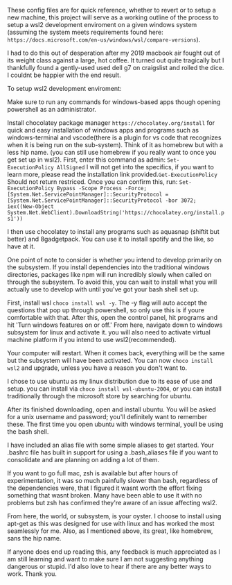 These config files are for quick reference, whether to revert or to setup a new machine, this project will serve as a working outline of the process to setup a wsl2 development enviroment on a given windows system (assuming the system meets requirements found here: ```https://docs.microsoft.com/en-us/windows/wsl/compare-versions```). 

I had to do this out of desperation after my 2019 macbook air fought out of its weight class against a large, hot coffee. It turned out quite tragically but I thankfully found a gently-used used dell g7 on craigslist and rolled the dice. I couldnt be happier with the end result.

To setup wsl2 development enviroment:

Make sure to run any commands for windows-based apps though opening powershell as an administrator.

Install chocolatey package manager ```https://chocolatey.org/install```  for quick and easy installation of windows apps and programs such as windows-terminal and vscode(there is a plugin for vs code that recognizes when it is being run on the sub-system). Think of it as homebrew but with a less hip name. (you can still use homebrew if you really want to once you get set up in wsl2). First, enter this command as admin: ```Set-ExecutionPolicy AllSigned``` I will not get into the specifics, if you want to learn more, please read the installation link provided.```Get-ExecutionPolicy``` Should not return restriced. Once you can confirm this, run: 
```Set-ExecutionPolicy Bypass -Scope Process -Force; [System.Net.ServicePointManager]::SecurityProtocol = [System.Net.ServicePointManager]::SecurityProtocol -bor 3072; iex((New-Object System.Net.WebClient).DownloadString('https://chocolatey.org/install.ps1'))```

I then use chocolatey to install any programs such as aquasnap (shiftit but better) and 8gadgetpack. You can use it to install spotify and the like, so have at it.

One point of note to consider is whether you intend to develop primarily on the subsystem.  If you install dependencies into the traditional windows directories, packages like npm will run incredibly slowly when called on through the subsystem. To avoid this, you can wait to install what you will actually use to develop with until you've got your bash shell set up.

First, install wsl ```choco install wsl -y```. The -y flag will auto accept the questions that pop up through powershell, so only use this is if youre comfortable with that. After this, open the control panel, hit programs and hit 'Turn windows features on or off.'
From here, navigate down to windows subsystem for linux and activate it. you will also need to activate virtual machine platform if you intend to use wsl2(recommended). 

Your computer will restart. When it comes back, everything will be the same but the subsystem will have been activated. You can now ```choco install wsl2``` and upgrade, unless you have a reason you don't want to.

I chose to use ubuntu as my linux distribution due to its ease of use and setup. you can install via ```choco install wsl-ubuntu-2004```, or you can install traditionally through the microsoft store by searching for ubuntu.

After its finished downloading, open and install ubuntu. You will be asked for a unix username and password; you'll definitely want to remember these.  The first time you open ubuntu with windows terminal, youll be using the bash shell.

I have included an alias file with some simple aliases to get started. Your .bashrc file has built in support for using a .bash_aliases file if you want to consolidate and are planning on adding a lot of them. 

If you want to go full mac, zsh is available but after hours of experimentation, it was so much painfully slower than bash, regardless of the dependencies were, that I figured it wasnt worth the effort fixing something that wasnt broken. Many have been able to use it with no problems but zsh has confirmed they're aware of an issue affecting wsl2.

From here, the world, or subsystem, is your oyster. I choose to install using apt-get as this was designed for use with linux and has worked the most seamlessly for me. Also, as I mentioned above, its great, like homebrew, sans the hip name. 

If anyone does end up reading this, any feedback is much appreciated as I am still learning and want to make sure I am not suggesting anything dangerous or stupid. I'd also love to hear if there are any better ways to work. Thank you.

    

   
